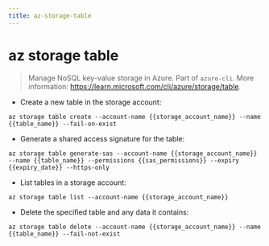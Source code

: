 ```yaml
---
title: az-storage-table
---
```

# az storage table

> Manage NoSQL key-value storage in Azure.
> Part of `azure-cli`.
> More information: <https://learn.microsoft.com/cli/azure/storage/table>.

- Create a new table in the storage account:

`az storage table create --account-name {{storage_account_name}} --name {{table_name}} --fail-on-exist`

- Generate a shared access signature for the table:

`az storage table generate-sas --account-name {{storage_account_name}} --name {{table_name}} --permissions {{sas_permissions}} --expiry {{expiry_date}} --https-only`

- List tables in a storage account:

`az storage table list --account-name {{storage_account_name}}`

- Delete the specified table and any data it contains:

`az storage table delete --account-name {{storage_account_name}} --name {{table_name}} --fail-not-exist`
